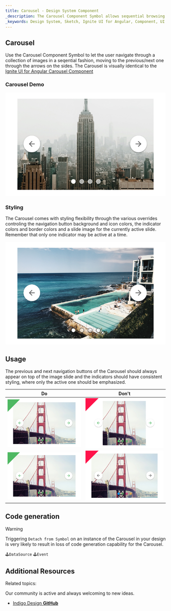 ```yaml
---
title: Carousel - Design System Component
_description: The Carousel Component Symbol allows sequential browsing through a collection of images. 
_keywords: Design System, Sketch, Ignite UI for Angular, Component, UI Library, Widgets
---
```


## Carousel

Use the Carousel Component Symbol to let the user navigate through a collection of images in a seqential fashion, moving to the previous/next one through the arrows on the sides.
The Carousel is visually identical to the [Ignite UI for Angular Carousel Component](https://www.infragistics.com/products/ignite-ui-angular/angular/components/carousel.html)

### Carousel Demo

![](../images/carousel_demo.png)

### Styling

The Carousel comes with styling flexibility through the various overrides controling the navigation button background and icon colors, the indicator colors and border colors and a slide image for the currently active slide. Remember that only one indicator may be active at a time.

![](../images/carousel_styling.png)

## Usage

The previous and next navigation buttons of the Carousel should always appear on top of the image slide and the indicators should have consistent styling, where only the active one should be emphasized.

| Do                              | Don't                             |
| ------------------------------- | --------------------------------- |
| ![](../images/carousel_do1.png) | ![](../images/carousel_dont1.png) |
| ![](../images/carousel_do2.png) | ![](../images/carousel_dont2.png) |

## Code generation

> [!WARNING]
> Triggering `Detach from Symbol` on an instance of the Carousel in your design is very likely to result in loss of code generation capability for the Carousel.

`🕹️DataSource`
`🕹️Event`

## Additional Resources

Related topics:

Our community is active and always welcoming to new ideas.

- [Indigo Design **GitHub**](https://github.com/IgniteUI/design-system-docfx)
